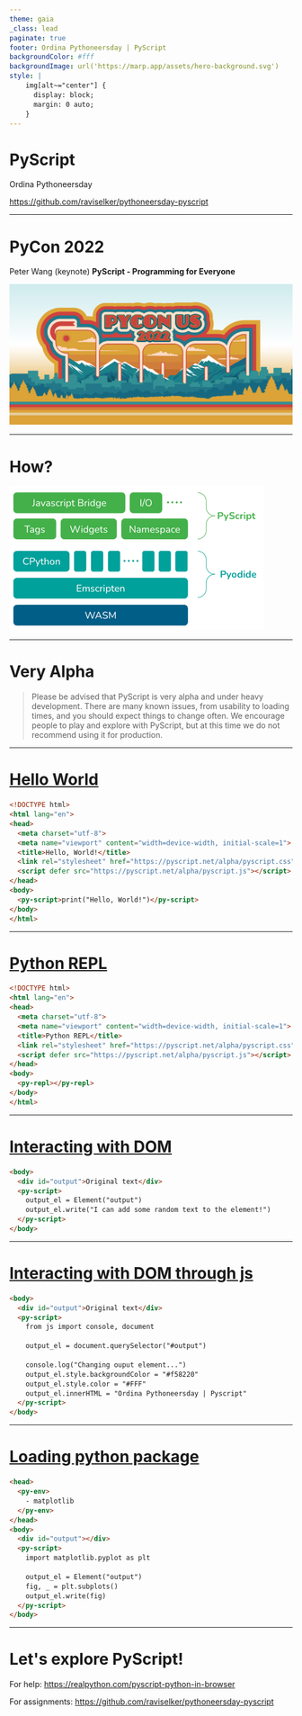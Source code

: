 ```yaml
---
theme: gaia
_class: lead
paginate: true
footer: Ordina Pythoneersday | PyScript
backgroundColor: #fff
backgroundImage: url('https://marp.app/assets/hero-background.svg')
style: |
    img[alt~="center"] {
      display: block;
      margin: 0 auto;
    }
---
```


# **PyScript**

<style>
  :root {
    --color-background: #FFFFFF;
    --color-foreground: #58595b;
    --color-highlight: #f58220;
    --color-dimmed: #888;
  }
</style>

Ordina Pythoneersday

https://github.com/raviselker/pythoneersday-pyscript

---

# PyCon 2022

Peter Wang (keynote) **PyScript - Programming for Everyone**

![w:600 center](./images/pycon_2022.png)

---

# How?

![w:600 center](./images/pyscript1.png)

---

# Very Alpha

> Please be advised that PyScript is very alpha and under heavy development. There are many known issues, from usability to loading times, and you should expect things to change often. We encourage people to play and explore with PyScript, but at this time we do not recommend using it for production.

---

# [Hello World](examples/hello-world.html)

```html
<!DOCTYPE html>
<html lang="en">
<head>
  <meta charset="utf-8">
  <meta name="viewport" content="width=device-width, initial-scale=1">
  <title>Hello, World!</title>
  <link rel="stylesheet" href="https://pyscript.net/alpha/pyscript.css"/>
  <script defer src="https://pyscript.net/alpha/pyscript.js"></script>
</head>
<body>
  <py-script>print("Hello, World!")</py-script>
</body>
</html>
```

---

# [Python REPL](examples/repl.html)

```html
<!DOCTYPE html>
<html lang="en">
<head>
  <meta charset="utf-8">
  <meta name="viewport" content="width=device-width, initial-scale=1">
  <title>Python REPL</title>
  <link rel="stylesheet" href="https://pyscript.net/alpha/pyscript.css"/>
  <script defer src="https://pyscript.net/alpha/pyscript.js"></script>
</head>
<body>
  <py-repl></py-repl>
</body>
</html>
```

---

# [Interacting with DOM](examples/change-el.html)

```html
<body>
  <div id="output">Original text</div>
  <py-script>
    output_el = Element("output")
    output_el.write("I can add some random text to the element!")
  </py-script>
</body>
```

---

# [Interacting with DOM through js](examples/change-el-js.html)

```html
<body>
  <div id="output">Original text</div>
  <py-script>
    from js import console, document

    output_el = document.querySelector("#output")
    
    console.log("Changing ouput element...")
    output_el.style.backgroundColor = "#f58220"
    output_el.style.color = "#FFF"
    output_el.innerHTML = "Ordina Pythoneersday | Pyscript"
  </py-script>
</body>
```

---

# [Loading python package](examples/loading-py-package.html)

```html
<head>
  <py-env>
    - matplotlib
  </py-env>
</head>
<body>
  <div id="output"></div>
  <py-script>
    import matplotlib.pyplot as plt

    output_el = Element("output")
    fig, _ = plt.subplots()
    output_el.write(fig)
  </py-script>
</body>
```

---


# Let's explore PyScript!

For help:
https://realpython.com/pyscript-python-in-browser

For assignments:
https://github.com/raviselker/pythoneersday-pyscript
